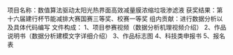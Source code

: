 项目名称：数值算法驱动太阳光热界面高效减量膜浓缩垃圾渗滤液
获奖结果：第十六届建行杯节能减排大赛国赛三等奖、校赛一等奖
组内贡献：进行数据分析以及具体代码编写
文件构成：
1、项目参赛视频（数据分析机理视频介绍）
2、作品说明书（数据分析建模文字详细介绍）
3、作品标志图
4、科技类申报书
5、报名表
